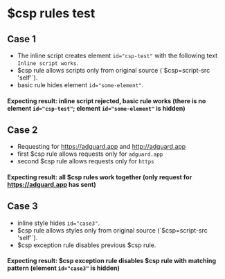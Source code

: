 # $csp rules test

## Case 1
* The inline script creates element `id="csp-test"` with the following text `Inline script works`.
* $csp rule allows scripts only from original source (`$csp=script-src 'self'`).
* basic rule hides element `id="some-element"`.
#### Expecting result: inline script rejected, basic rule works (there is no element `id="csp-test"`; element `id="some-element"` is hidden)

## Case 2
* Requesting for https://adguard.app and http://adguard.app
* first $csp rule allows requests only for `adguard.app`
* second $csp rule allows requests only for `https`
#### Expecting result: all $csp rules work together (only request for https://adguard.app has sent)

## Case 3
* inline style hides `id="case3"`.
* $csp rule allows styles only from original source (`$csp=script-src 'self'`).
* $csp exception rule disables previous $csp rule.
#### Expecting result: $csp exception rule disables $csp rule with matching pattern (element `id="case3"` is hidden)
